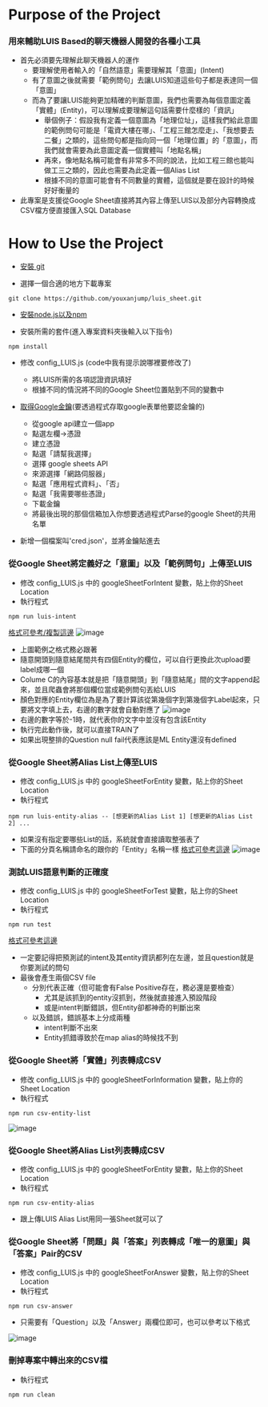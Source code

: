 # Purpose of the Project
### 用來輔助LUIS Based的聊天機器人開發的各種小工具
- 首先必須要先理解此聊天機器人的運作
	- 要理解使用者輸入的「自然語意」需要理解其「意圖」(Intent)
	- 有了意圖之後就需要「範例問句」去讓LUIS知道這些句子都是表達同一個「意圖」
	- 而為了要讓LUIS能夠更加精確的判斷意圖，我們也需要為每個意圖定義「實體」(Entity)，可以理解成要理解這句話需要什麼樣的「資訊」
		- 舉個例子：假設我有定義一個意圖為「地理位址」，這樣我們給此意圖的範例問句可能是「電資大樓在哪」、「工程三館怎麼走」、「我想要去二餐」之類的，這些問句都是指向同一個「地理位置」的「意圖」，而我們就會需要為此意圖定義一個實體叫「地點名稱」
		- 再來，像地點名稱可能會有非常多不同的說法，比如工程三館也能叫做工三之類的，因此也需要為此定義一個Alias List
		- 根據不同的意圖可能會有不同數量的實體，這個就是要在設計的時候好好衡量的
- 此專案是支援從Google Sheet直接將其內容上傳至LUIS以及部分內容轉換成CSV檔方便直接匯入SQL Database
# How to Use the Project
- [安裝 git](https://git-scm.com/book/zh-tw/v2/開始-Git-安裝教學)

- 選擇一個合適的地方下載專案
```shell
git clone https://github.com/youxanjump/luis_sheet.git
```

- [安裝node.js以及npm](https://sasacode.wordpress.com/2018/05/18/nodejs-npm-入門-在windows上安裝/)

- 安裝所需的套件(進入專案資料夾後輸入以下指令)
```shell
npm install
```

- 修改 config_LUIS.js (code中我有提示說哪裡要修改了)
	- 將LUIS所需的各項認證資訊填好
	- 根據不同的情況將不同的Google Sheet位置貼到不同的變數中

- [取得Google金鑰](https://console.developers.google.com)(要透過程式存取google表單他要認金鑰的)
  - 從google api建立一個app
  - 點選左欄->憑證
  - 建立憑證
  - 點選「請幫我選擇」
  - 選擇 google sheets API
  - 來源選擇「網路伺服器」
  - 點選「應用程式資料」、「否」
  - 點選「我需要哪些憑證」
  - 下載金鑰
  - 將最後出現的那個信箱加入你想要透過程式Parse的google Sheet的共用名單

- 新增一個檔案叫'cred.json'，並將金鑰貼進去

### 從Google Sheet將定義好之「意圖」以及「範例問句」上傳至LUIS
- 修改 config_LUIS.js 中的 googleSheetForIntent 變數，貼上你的Sheet Location
- 執行程式
 ```shell
 npm run luis-intent
```
[格式可參考/複製這邊](https://docs.google.com/spreadsheets/d/1ThE61R028S0Wyq8t-5dKnDXkt51YctXosJjvABlKfAA/edit?usp=sharing)
![image](https://github.com/youxanjump/luis_sheet/blob/master/截圖%202021-04-17%20下午3.18.11.png)
- 上圖範例之格式務必跟著
- 隨意開頭到隨意結尾間共有四個Entity的欄位，可以自行更換此次upload要label成哪一個
- Colume C的內容基本就是把「隨意開頭」到「隨意結尾」間的文字append起來，並且爬蟲會將那個欄位當成範例問句丟給LUIS
- 顏色對應的Entity欄位為是為了要計算該從第幾個字到第幾個字Label起來，只要將文字填上去，右邊的數字就會自動對應了
![image](https://github.com/youxanjump/luis_sheet/blob/master/截圖%202021-04-17%20下午3.30.09.png)
- 右邊的數字等於-1時，就代表你的文字中並沒有包含該Entity
- 執行完此動作後，就可以直接TRAIN了
- 如果出現整排的Question null fail代表應該是ML Entity還沒有defined

### 從Google Sheet將Alias List上傳至LUIS
- 修改 config_LUIS.js 中的 googleSheetForEntity 變數，貼上你的Sheet Location
- 執行程式
 ```shell
 npm run luis-entity-alias -- [想更新的Alias List 1] [想更新的Alias List 2] ...
```
- 如果沒有指定要哪些List的話，系統就會直接讀取整張表了
- 下面的分頁名稱請命名的跟你的「Entity」名稱一樣
[格式可參考這邊](https://docs.google.com/spreadsheets/d/1XGY9BS7SQFQhRo6QrZj4nRKh38Vj40aGy_g0OU3Ccww/edit?usp=sharing)
![image](https://github.com/youxanjump/luis_sheet/blob/master/截圖%202021-02-23%20下午10.40.27.png)

### 測試LUIS語意判斷的正確度
- 修改 config_LUIS.js 中的 googleSheetForTest 變數，貼上你的Sheet Location
- 執行程式
 ```shell
 npm run test
```
[格式可參考這邊](https://docs.google.com/spreadsheets/d/1HFjnXqb5ZKD61EspnipSWQLrgjdx2AktHbHQsA3xkOk/edit?usp=sharing)
- 一定要記得把預測試的intent及其entity資訊都列在左邊，並且question就是你要測試的問句
- 最後會產生兩個CSV file
	- 分別代表正確（但可能會有False Positive存在，務必還是要檢查）
		- 尤其是該抓到的entity沒抓到，然後就直接進入預設階段
		- 或是intent判斷錯誤，但Entity卻都神奇的判斷出來
	- 以及錯誤，錯誤基本上分成兩種
		- intent判斷不出來
		- Entity抓錯導致於在map alias的時候找不到

### 從Google Sheet將「實體」列表轉成CSV
- 修改 config_LUIS.js 中的 googleSheetForInformation 變數，貼上你的Sheet Location
- 執行程式
 ```shell
 npm run csv-entity-list
```
![image](https://github.com/youxanjump/luis_sheet/blob/master/截圖%202021-02-23%20下午10.39.49.png)

### 從Google Sheet將Alias List列表轉成CSV
- 修改 config_LUIS.js 中的 googleSheetForEntity 變數，貼上你的Sheet Location
- 執行程式
 ```shell
 npm run csv-entity-alias
```
- 跟上傳LUIS Alias List用同一張Sheet就可以了

### 從Google Sheet將「問題」與「答案」列表轉成「唯一的意圖」與「答案」Pair的CSV
- 修改 config_LUIS.js 中的 googleSheetForAnswer 變數，貼上你的Sheet Location
- 執行程式
 ```shell
 npm run csv-answer
```
- 只需要有「Question」以及「Answer」兩欄位即可，也可以參考以下格式

![image](https://github.com/youxanjump/luis_sheet/blob/master/截圖%202021-02-23%20下午10.38.55.png)

### 刪掉專案中轉出來的CSV檔
- 執行程式
 ```shell
 npm run clean
```
